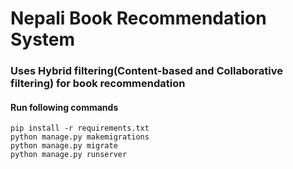 # Nepali Book Recommendation System

### Uses Hybrid filtering(Content-based and Collaborative filtering) for book recommendation
#### Run following commands
```
pip install -r requirements.txt
python manage.py makemigrations
python manage.py migrate
python manage.py runserver
```